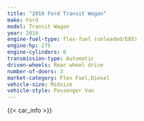 ```yaml
---
title: "2016 Ford Transit Wagon"
make: Ford
model: Transit Wagon
year: 2016
engine-fuel-type: flex-fuel (unleaded/E85)
engine-hp: 275
engine-cylinders: 6
transmission-type: Automatic
driven-wheels: Rear wheel drive
number-of-doors: 3
market-category: Flex Fuel,Diesel
vehicle-size: Midsize
vehicle-style: Passenger Van
---
```


{{< car_info >}}
